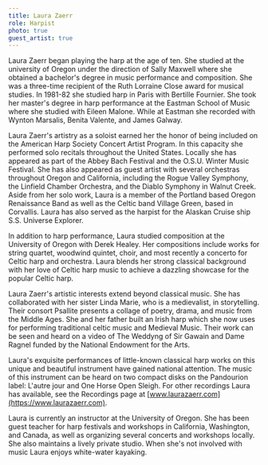 ```yaml
---
title: Laura Zaerr
role: Harpist
photo: true
guest_artist: true
---
```


 	

Laura Zaerr began playing the harp at the age of ten. She studied at the university of Oregon under the direction of Sally Maxwell where she obtained a bachelor's degree in music performance and composition. She was a three-time recipient of the Ruth Lorraine Close award for musical studies. In 1981-82 she studied harp in Paris with Bertille Fournier. She took her master's degree in harp performance at the Eastman School of Music where she studied with Eileen Malone. While at Eastman she recorded with Wynton Marsalis, Benita Valente, and James Galway.

Laura Zaerr's artistry as a soloist earned her the honor of being included on the American Harp Society Concert Artist Program. In this capacity she performed solo recitals throughout the United States. Locally she has appeared as part of the Abbey Bach Festival and the O.S.U. Winter Music Festival. She has also appeared as guest artist with several orchestras throughout Oregon and California, including the Rogue Valley Symphony, the Linfield Chamber Orchestra, and the Diablo Symphony in Walnut Creek. Aside from her solo work, Laura is a member of the Portland based Oregon Renaissance Band as well as the Celtic band Village Green, based in Corvallis. Laura has also served as the harpist for the Alaskan Cruise ship S.S. Universe Explorer.

In addition to harp performance, Laura studied composition at the University of Oregon with Derek Healey. Her compositions include works for string quartet, woodwind quintet, choir, and most recently a concerto for Celtic harp and orchestra. Laura blends her strong classical background with her love of Celtic harp music to achieve a dazzling showcase for the popular Celtic harp.

Laura Zaerr's artistic interests extend beyond classical music. She has collaborated with her sister Linda Marie, who is a medievalist, in storytelling. Their consort Psallite presents a collage of poetry, drama, and music from the Middle Ages. She and her father built an Irish harp which she now uses for performing traditional celtic music and Medieval Music. Their work can be seen and heard on a video of The Weddyng of Sir Gawain and Dame Ragnel funded by the National Endowment for the Arts.

Laura's exquisite performances of little-known classical harp works on this unique and beautiful instrument have gained national attention. The music of this instrument can be heard on two compact disks on the Pandourion label: L'autre jour and One Horse Open Sleigh. For other recordings Laura has available, see the Recordings page at [www.laurazaerr.com](https://www.laurazaerr.com).

Laura is currently an instructor at the University of Oregon. She has been guest teacher for harp festivals and workshops in California, Washington, and Canada, as well as organizing several concerts and workshops locally. She also maintains a lively private studio. When she's not involved with music Laura enjoys white-water kayaking.